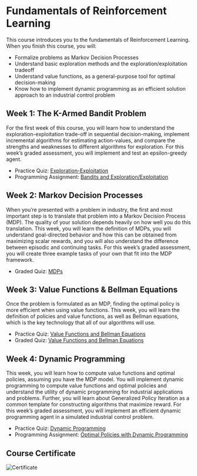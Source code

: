 # Fundamentals of Reinforcement Learning

This course introduces you to the fundamentals of Reinforcement Learning. When you finish this course, you will:

- Formalize problems as Markov Decision Processes 
- Understand basic exploration methods and the exploration/exploitation tradeoff
- Understand value functions, as a general-purpose tool for optimal decision-making
- Know how to implement dynamic programming as an efficient solution approach to an industrial control problem

## Week 1: The K-Armed Bandit Problem

For the first week of this course, you will learn how to understand the exploration-exploitation trade-off in sequential decision-making, implement incremental algorithms for estimating action-values, and compare the strengths and weaknesses to different algorithms for exploration. For this week’s graded assessment, you will implement and test an epsilon-greedy agent.

- Practice Quiz: [Exploration-Exploitation](./Week_1/Practice_Quiz.pdf)
- Programming Assignment: [Bandits and Exploration/Exploitation](./Week_1/Assignment/Assignment1-v2.ipynb)

## Week 2: Markov Decision Processes

When you’re presented with a problem in industry, the first and most important step is to translate that problem into a Markov Decision Process (MDP). The quality of your solution depends heavily on how well you do this translation. This week, you will learn the definition of MDPs, you will understand goal-directed behavior and how this can be obtained from maximizing scalar rewards, and you will also understand the difference between episodic and continuing tasks. For this week’s graded assessment, you will create three example tasks of your own that fit into the MDP framework.

- Graded Quiz: [MDPs](./Week_2/Graded_Quiz.pdf)

## Week 3: Value Functions & Bellman Equations

Once the problem is formulated as an MDP, finding the optimal policy is more efficient when using value functions. This week, you will learn the definition of policies and value functions, as well as Bellman equations, which is the key technology that all of our algorithms will use.

- Practice Quiz: [Value Functions and Bellman Equations](./Week_3/Practice_Quiz.pdf)
- Graded Quiz: [Value Functions and Bellman Equations](./Week_3/Graded_Quiz.pdf)

## Week 4: Dynamic Programming

This week, you will learn how to compute value functions and optimal policies, assuming you have the MDP model. You will implement dynamic programming to compute value functions and optimal policies and understand the utility of dynamic programming for industrial applications and problems. Further, you will learn about Generalized Policy Iteration as a common template for constructing algorithms that maximize reward. For this week’s graded assessment, you will implement an efficient dynamic programming agent in a simulated industrial control problem.

- Practice Quiz: [Dynamic Programming](./Week_4/Practice_Quiz.pdf)
- Programming Assignment: [Optimal Policies with Dynamic Programming](./Week_4/Assignment/C1M4_Assignment2-v3.ipynb)

## Course Certificate

![Certificate](./3W9VT59J6R7E.png)